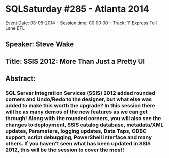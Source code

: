 # SQLSaturday #285 - Atlanta 2014
Event Date: 03-05-2014 - Session time: 00:00:00 - Track: 11 Express Toll Lane ETL
## Speaker: Steve Wake
## Title: SSIS 2012: More Than Just a Pretty UI
## Abstract:
### SQL Server Integration Services (SSIS) 2012 added rounded corners and Undo/Redo to the designer, but what else was added to make this worth the upgrade? In this session there will be as many demos of the new features as we can get through! Along with the rounded corners, you will also see the changes to deployment, SSIS catalog database, metadata/XML updates, Parameters, logging updates, Data Taps, ODBC support, script debugging, PowerShell interface and many others. If you haven't seen what has been updated in SSIS 2012, this will be the session to cover the most!
